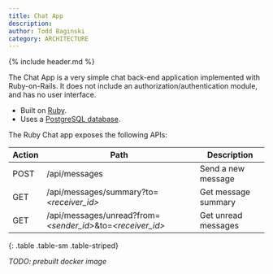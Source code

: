 ```yaml
---
title: Chat App
description:
author: Todd Baginski
category: ARCHITECTURE
---
```


{% include header.md %}

The Chat App is a very simple chat back-end application implemented with Ruby-on-Rails.
It does not include an authorization/authentication module, and has no user interface.

* Built on [Ruby](https://www.ruby-lang.org/en/).
* Uses a [PostgreSQL database](https://www.postgresql.org/). 

The Ruby Chat app exposes the following APIs:

| Action | Path                                     | Description         |
| ------ | ---------------------------------------- | ------------------- |
| POST   | /api/messages                            | Send a new message  |
| GET    | /api/messages/summary?to=*\<receiver_id\>* | Get message summary |
| GET    | /api/messages/unread?from=*\<sender_id\>*&to=*\<receiver_id\>* | Get unread messages |
{: .table .table-sm .table-striped}

*TODO: prebuilt docker image*